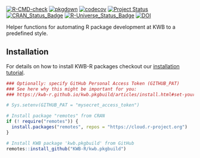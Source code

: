 [![R-CMD-check](https://github.com/KWB-R/kwb.pkgbuild/workflows/R-CMD-check/badge.svg)](https://github.com/KWB-R/kwb.pkgbuild/actions?query=workflow%3AR-CMD-check)
[![pkgdown](https://github.com/KWB-R/kwb.pkgbuild/workflows/pkgdown/badge.svg)](https://github.com/KWB-R/kwb.pkgbuild/actions?query=workflow%3Apkgdown)
[![codecov](https://codecov.io/github/KWB-R/kwb.pkgbuild/branch/master/graphs/badge.svg)](https://codecov.io/github/KWB-R/kwb.pkgbuild)
[![Project Status](https://img.shields.io/badge/lifecycle-experimental-orange.svg)](https://www.tidyverse.org/lifecycle/#experimental)
[![CRAN_Status_Badge](https://www.r-pkg.org/badges/version/kwb.pkgbuild)]()
[![R-Universe_Status_Badge](https://kwb-r.r-universe.dev/badges/kwb.pkgbuild)](https://kwb-r.r-universe.dev/)
[![DOI](https://zenodo.org/badge/DOI/10.5281/zenodo.3387180.svg)](https://doi.org/10.5281/zenodo.3387180)

Helper functions for automating R package development at KWB
to a predefined style.

## Installation

For details on how to install KWB-R packages checkout our [installation tutorial](https://kwb-r.github.io/kwb.pkgbuild/articles/install.html).

```r
### Optionally: specify GitHub Personal Access Token (GITHUB_PAT)
### See here why this might be important for you:
### https://kwb-r.github.io/kwb.pkgbuild/articles/install.html#set-your-github_pat

# Sys.setenv(GITHUB_PAT = "mysecret_access_token")

# Install package "remotes" from CRAN
if (! require("remotes")) {
  install.packages("remotes", repos = "https://cloud.r-project.org")
}

# Install KWB package 'kwb.pkgbuild' from GitHub
remotes::install_github("KWB-R/kwb.pkgbuild")
```
